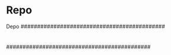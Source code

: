 # Repo
Depo
############################################
# 
############################################
